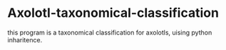# Axolotl-taxonomical-classification

this program is a taxonomical classification for axolotls, uising python inharitence.
